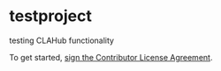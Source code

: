# testproject

testing CLAHub functionality 

To get started, <a href="https://www.clahub.com/agreements/nsprunger/testproject">sign the Contributor License Agreement</a>.
